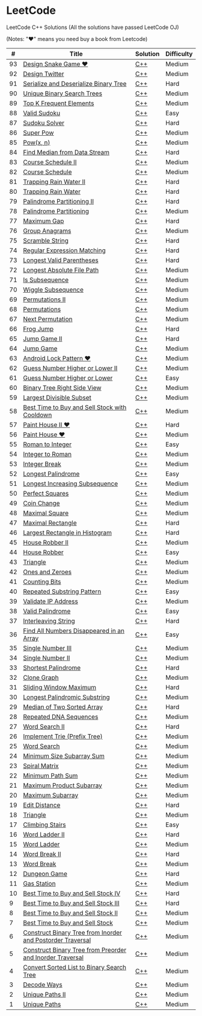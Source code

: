 LeetCode
========

LeetCode C++ Solutions (All the solutions have passed LeetCode OJ)

(Notes: "&hearts;" means you need buy a book from Leetcode)

| # | Title | Solution | Difficulty |
|---| ----- | -------- | ---------- |
|93|[Design Snake Game &hearts;](http://www.cnblogs.com/grandyang/p/5558033.html)| [C++](./src/Design%20Snake%20Game/Design%20Snake%20Game.cpp) |Medium|
|92|[Design Twitter](https://leetcode.com/problems/design-twitter/)| [C++](./src/Design%20Twitter/Design%20Twitter.cpp) |Medium|
|91|[Serialize and Deserialize Binary Tree](https://leetcode.com/problems/serialize-and-deserialize-binary-tree/)| [C++](./src/Serialize%20and%20Deserialize%20Binary%20Tree/Serialize%20and%20Deserialize%20Binary%20Tree.cpp) |Hard|
|90|[Unique Binary Search Trees](https://leetcode.com/problems/unique-binary-search-trees/)| [C++](./src/Unique%20Binary%20Search%20Trees/Unique%20Binary%20Search%20Trees.cpp) |Medium|
|89|[Top K Frequent Elements](https://leetcode.com/problems/top-k-frequent-elements/)| [C++](./src/Top%20K%20Frequent%20Elements/Top%20K%20Frequent%20Elements.cpp) |Medium|
|88|[Valid Sudoku](https://leetcode.com/problems/valid-sudoku/)| [C++](./src/Valid%20Sudoku/Valid%20Sudoku.cpp) |Easy|
|87|[Sudoku Solver](https://leetcode.com/problems/sudoku-solver/)| [C++](./src/Sudoku%20Solver/Sudoku%20Solver.cpp) |Hard|
|86|[Super Pow](https://leetcode.com/problems/super-pow/)| [C++](./src/Super%20Pow/Super%20Pow.cpp) |Medium|
|85|[Pow(x, n)](https://leetcode.com/problems/powx-n/)| [C++](./src/Pow(x%2C%20n)/Pow(x%2C%20n).cpp) |Medium|
|84|[Find Median from Data Stream](https://leetcode.com/problems/find-median-from-data-stream/)| [C++](./src/Find%20Median%20from%20Data%20Stream/Find%20Median%20from%20Data%20Stream.cpp) |Hard|
|83|[Course Schedule II](https://leetcode.com/problems/course-schedule-ii/)| [C++](./src/Course%20Schedule%20II/Course%20Schedule%20II.cpp) |Medium|
|82|[Course Schedule](https://leetcode.com/problems/course-schedule/)| [C++](./src/Course%20Schedule/Course%20Schedule.cpp) |Medium|
|81|[Trapping Rain Water II](https://leetcode.com/problems/trapping-rain-water-ii/)| [C++](./src/Trapping%20Rain%20Water%20II/Trapping%20Rain%20Water%20II.cpp) |Hard|
|80|[Trapping Rain Water](https://leetcode.com/problems/trapping-rain-water/)| [C++](./src/Trapping%20Rain%20Water/Trapping%20Rain%20Water.cpp) |Hard|
|79|[Palindrome Partitioning II](https://leetcode.com/problems/palindrome-partitioning-ii/)| [C++](./src/Palindrome%20Partitioning%20II/Palindrome%20Partitioning%20II.cpp) |Hard|
|78|[Palindrome Partitioning](https://leetcode.com/problems/palindrome-partitioning/)| [C++](./src/Palindrome%20Partitioning/Palindrome%20Partitioning.cpp) |Medium|
|77|[Maximum Gap](https://leetcode.com/problems/maximum-gap/)| [C++](./src/Maximum%20Gap/Maximum%20Gap.cpp) |Hard|
|76|[Group Anagrams](https://leetcode.com/problems/anagrams/)| [C++](./src/Group%20Anagrams/Group%20Anagrams.cpp) |Medium|
|75|[Scramble String](https://leetcode.com/problems/scramble-string/)| [C++](./src/Scramble%20String/Scramble%20String.cpp) |Hard|
|74|[Regular Expression Matching](https://leetcode.com/problems/regular-expression-matching/)| [C++](./src/Regular%20Expression%20Matching/Regular%20Expression%20Matching.cpp) |Hard|
|73|[Longest Valid Parentheses](https://leetcode.com/problems/longest-valid-parentheses/)| [C++](./src/Longest%20Valid%20Parentheses/Longest%20Valid%20Parentheses.cpp) |Hard|
|72|[Longest Absolute File Path](https://leetcode.com/problems/longest-absolute-file-path/)| [C++](./src/Longest%20Absolute%20File%20Path/Longest%20Absolute%20File%20Path.cpp) |Medium|
|71|[Is Subsequence](https://leetcode.com/problems/is-subsequence/)| [C++](./src/Is%20Subsequence/Is%20Subsequence.cpp) |Medium|
|70|[Wiggle Subsequence](https://leetcode.com/problems/wiggle-subsequence/)| [C++](./src/Wiggle%20Subsequence/Wiggle%20Subsequence.cpp) |Medium|
|69|[Permutations II](https://leetcode.com/problems/permutations-ii/)| [C++](./src/Permutations%20II/Permutations%20II.cpp) |Medium|
|68|[Permutations](https://leetcode.com/problems/permutations/)| [C++](./src/Permutations/Permutations.cpp) |Medium|
|67|[Next Permutation](https://leetcode.com/problems/next-permutation/)| [C++](./src/Next%20Permutation/Next%20Permutation.cpp) |Medium|
|66|[Frog Jump](https://leetcode.com/problems/frog-jump/)| [C++](./src/Frog%20Jump/Frog%20Jump.cpp) |Hard|
|65|[Jump Game II](https://leetcode.com/problems/jump-game-ii/)| [C++](./src/Jump%20Game%20II/Jump%20Game%20II.cpp) |Hard|
|64|[Jump Game](https://leetcode.com/problems/jump-game/)| [C++](./src/Jump%20Game/Jump%20Game.cpp) |Medium|
|63|[Android Lock Pattern &hearts;](http://www.cnblogs.com/grandyang/p/5541012.html)| [C++](./src/Android%20Lock%20Pattern/Android%20Lock%20Pattern.cpp) |Medium|
|62|[Guess Number Higher or Lower II](https://leetcode.com/problems/guess-number-higher-or-lower-ii/)| [C++](./src/Guess%20Number%20Higher%20or%20Lower%20II/Guess%20Number%20Higher%20or%20Lower%20II.cpp) |Medium|
|61|[Guess Number Higher or Lower](https://leetcode.com/problems/guess-number-higher-or-lower/)| [C++](./src/Guess%20Number%20Higher%20or%20Lower/Guess%20Number%20Higher%20or%20Lower.cpp) |Easy|
|60|[Binary Tree Right Side View](https://leetcode.com/problems/binary-tree-right-side-view/)| [C++](./src/Binary%20Tree%20Right%20Side%20View/Binary%20Tree%20Right%20Side%20View.cpp) |Medium|
|59|[Largest Divisible Subset](https://leetcode.com/problems/largest-divisible-subset/)| [C++](./src/Largest%20Divisible%20Subset/Largest%20Divisible%20Subset.cpp) |Medium|
|58|[Best Time to Buy and Sell Stock with Cooldown](https://leetcode.com/problems/best-time-to-buy-and-sell-stock-with-cooldown/)| [C++](./src/Best%20Time%20to%20Buy%20and%20Sell%20Stock%20with%20Cooldown/Best%20Time%20to%20Buy%20and%20Sell%20Stock%20with%20Cooldown.cpp) |Medium|
|57|[Paint House II &hearts;](http://buttercola.blogspot.com/2015/09/leetcode-paint-house-ii.html)| [C++](./src/Paint%20House%20II/Paint%20House%20II.cpp) |Hard|
|56|[Paint House &hearts;](http://tiancao.me/Leetcode-Unlocked/LeetCode%20Locked/c1.15.html)| [C++](./src/Paint%20House/Paint%20House.cpp) |Medium|
|55|[Roman to Integer](https://leetcode.com/problems/roman-to-integer/)| [C++](./src/Roman%20to%20Integer/Roman%20to%20Integer.cpp) |Easy|
|54|[Integer to Roman](https://leetcode.com/problems/integer-to-roman/)| [C++](./src/Integer%20to%20Roman/Integer%20to%20Roman.cpp) |Medium|
|53|[Integer Break](https://leetcode.com/problems/integer-break/)| [C++](./src/Integer%20Break/Integer%20Break.cpp) |Medium|
|52|[Longest Palindrome](https://leetcode.com/problems/longest-palindrome/)| [C++](./src/Longest%20Palindrome/Longest%20Palindrome.cpp) |Easy|
|51|[Longest Increasing Subsequence](https://leetcode.com/problems/longest-increasing-subsequence/)| [C++](./src/Longest%20Increasing%20Subsequence/Longest%20Increasing%20Subsequence.cpp) |Medium|
|50|[Perfect Squares](https://leetcode.com/problems/perfect-squares/)| [C++](./src/Perfect%20Squares/Perfect%20Squares.cpp) |Medium|
|49|[Coin Change](https://leetcode.com/problems/coin-change/)| [C++](./src/Coin%20Change/Coin%20Change.cpp) |Medium|
|48|[Maximal Square](https://leetcode.com/problems/maximal-square/)| [C++](./src/Maximal%20Square/Maximal%20Square.cpp) |Medium|
|47|[Maximal Rectangle](https://leetcode.com/problems/maximal-rectangle/)| [C++](./src/Maximal%20Rectangle/Maximal%20Rectangle.cpp) |Hard|
|46|[Largest Rectangle in Histogram](https://leetcode.com/problems/largest-rectangle-in-histogram/)| [C++](./src/Largest%20Rectangle%20in%20Histogram/Largest%20Rectangle%20in%20Histogram.cpp) |Hard|
|45|[House Robber II](https://leetcode.com/problems/house-robber-ii/)| [C++](./src/House%20Robber%20II/House%20Robber%20II.cpp) |Medium|
|44|[House Robber](https://leetcode.com/problems/house-robber/)| [C++](./src/House%20Robber/House%20Robber.cpp) |Easy|
|43|[Triangle](https://leetcode.com/problems/triangle/)| [C++](./src/Triangle/Triangle.cpp) |Medium|
|42|[Ones and Zeroes](https://leetcode.com/problems/ones-and-zeroes/)| [C++](./src/Ones%20and%20Zeroes/Ones%20and%20Zeroes.cpp) |Medium|
|41|[Counting Bits](https://leetcode.com/problems/counting-bits/)| [C++](./src/Counting%20Bits/Counting%20Bits.cpp) |Medium|
|40|[Repeated Substring Pattern](https://leetcode.com/problems/repeated-substring-pattern/)| [C++](./src/Repeated%20Substring%20Pattern/Repeated%20Substring%20Pattern.cpp) |Easy|
|39|[Validate IP Address](https://leetcode.com/problems/validate-ip-address/)| [C++](./src/Validate%20IP%20Address/Validate%20IP%20Address.cpp) |Medium|
|38|[Valid Palindrome](https://leetcode.com/problems/valid-palindrome/)| [C++](./src/Valid%20Palindrome/Valid%20Palindrome.cpp) |Easy|
|37|[Interleaving String](https://leetcode.com/problems/interleaving-string/)| [C++](./src/Interleaving%20String/Interleaving%20String.cpp) |Hard|
|36|[Find All Numbers Disappeared in an Array](https://leetcode.com/problems/find-all-numbers-disappeared-in-an-array/)| [C++](./src/Find%20All%20Numbers%20Disappeared%20in%20an%20Array/Find%20All%20Numbers%20Disappeared%20in%20an%20Array.cpp) |Easy|
|35|[Single Number III](https://leetcode.com/problems/single-number-iii/)| [C++](./src/Single%20Number%20III/Single%20Number%20III.cpp) |Medium|
|34|[Single Number II](https://leetcode.com/problems/single-number-ii/)| [C++](./src/Single%20Number%20II/Single%20Number%20II.cpp) |Medium|
|33|[Shortest Palindrome](https://leetcode.com/problems/shortest-palindrome/)| [C++](./src/Shortest%20Palindrome/Shortest%20Palindrome.cpp) |Hard|
|32|[Clone Graph](https://leetcode.com/problems/clone-graph/)| [C++](./src/Clone%20Graph/Clone%20Graph.cpp) |Medium|
|31|[Sliding Window Maximum](https://leetcode.com/problems/sliding-window-maximum/)| [C++](./src/Sliding%20Window%20Maximum/Sliding%20Window%20Maximum.cpp) |Hard|
|30|[Longest Palindromic Substring](https://leetcode.com/problems/longest-palindromic-substring/)| [C++](./src/Longest-Palindromic-Substring/Longest_Palindromic_Substring.cpp)|Medium|
|29|[Median of Two Sorted Array](https://leetcode.com/problems/median-of-two-sorted-arrays/)| [C++](./src/Median-2-Sorted-Array/Median%20Sorted%20Array.cpp)|Hard|
|28|[Repeated DNA Sequences](https://leetcode.com/problems/repeated-dna-sequences/)| [C++](./src/Repeated-DNA-Sequences/Repeated%20DNA%20Sequences.cpp)|Medium|
|27|[Word Search II](https://leetcode.com/problems/word-search-ii/)| [C++](./src/Word-Search-II/Word%20Search%20II.cpp)|Hard|
|26|[Implement Trie (Prefix Tree)](https://leetcode.com/problems/implement-trie-prefix-tree/)| [C++](./src/Implement-Trie-Prefix-Tree/Implement%20Trie%20(Prefix%20Tree).cpp)|Medium|
|25|[Word Search](https://leetcode.com/problems/word-search/)| [C++](./src/Word-Search/Word%20Search.cpp)|Medium|
|24|[Minimum Size Subarray Sum](https://leetcode.com/problems/minimum-size-subarray-sum/)| [C++](./src/Minimum-Size-Subarray-Sum/Minimum%20Size%20Subarray%20Sum.cpp)|Medium|
|23|[Spiral Matrix](https://leetcode.com/problems/spiral-matrix/)| [C++](./src/Spiral-Matrix/Spiral%20Matrix.cpp)|Medium|
|22|[Minimum Path Sum](https://oj.leetcode.com/problems/minimum-path-sum/)| [C++](./src/Minimum-Path-Sum/Minimum%20Path%20Sum.cpp)|Medium|
|21|[Maximum Product Subarray](https://oj.leetcode.com/problems/maximum-product-subarray/)| [C++](./src/Maximum-Product-Subarray/Maximum%20Product%20Subarray.cpp)|Medium|
|20|[Maximum Subarray](https://oj.leetcode.com/problems/maximum-subarray/)| [C++](./src/Maximum-Subarray/Maximum%20Subarray.cpp)|Medium|
|19|[Edit Distance](https://oj.leetcode.com/problems/edit-distance/)| [C++](./src/Edit-Distance/Edit%20Distance.cpp)|Hard|
|18|[Triangle](https://oj.leetcode.com/problems/triangle/)| [C++](./src/Triangle/Triangle.cpp)|Medium|
|17|[Climbing Stairs](https://oj.leetcode.com/problems/climbing-stairs/)| [C++](./src/Climbing-Stairs/Climbing%20Stairs.cpp)|Easy|
|16|[Word Ladder II](https://oj.leetcode.com/problems/word-ladder-ii/)| [C++](./src/Word-Ladder-II/Word%20Ladder%20II.cpp)|Hard|
|15|[Word Ladder](https://oj.leetcode.com/problems/word-ladder/)| [C++](./src/Word-Ladder/Word%20Ladder.cpp)|Medium|
|14|[Word Break II](https://oj.leetcode.com/problems/word-break-ii/)| [C++](./src/Word-Break-II/Word%20Break%20II.cpp)|Hard|
|13|[Word Break](https://oj.leetcode.com/problems/word-break/)| [C++](./src/Word-Break/Word%20Break.cpp)|Medium|
|12|[Dungeon Game](https://oj.leetcode.com/problems/dungeon-game/) | [C++](./src/Dungeon-Game/Dungeon%20Game.cpp)|Hard|
|11|[Gas Station](https://oj.leetcode.com/problems/gas-station/)| [C++](./src/Gas-Station/Gas%20Station.cpp)|Medium|
|10|[Best Time to Buy and Sell Stock IV](https://oj.leetcode.com/problems/best-time-to-buy-and-sell-stock-iv/)| [C++](./src/Best-Time-to-Buy-and-Sell-Stock-IV/Best%20Time%20to%20Buy%20and%20Sell%20Stock%20IV.cpp)|Hard|
|9|[Best Time to Buy and Sell Stock III](https://oj.leetcode.com/problems/best-time-to-buy-and-sell-stock-iii/)| [C++](./src/Best-Time-to-Buy-and-Sell-Stock-III/Best%20Time%20to%20Buy%20and%20Sell%20Stock%20III.cpp)|Hard|
|8|[Best Time to Buy and Sell Stock II](https://oj.leetcode.com/problems/best-time-to-buy-and-sell-stock-ii/)| [C++](./src/Best-Time-to-Buy-and-Sell-Stock-II/Best%20Time%20to%20Buy%20and%20Sell%20Stock%20II.cpp)|Medium|
|7|[Best Time to Buy and Sell Stock](https://oj.leetcode.com/problems/best-time-to-buy-and-sell-stock/)| [C++](./src/Best-Time-to-Buy-and-Sell-Stock/Best%20Time%20to%20Buy%20and%20Sell%20Stock.cpp)|Medium|
|6|[Construct Binary Tree from Inorder and Postorder Traversal](https://oj.leetcode.com/problems/construct-binary-tree-from-inorder-and-postorder-traversal/)| [C++](./src/Construct-Binary-Tree-from-Inorder-and-Postorder-Traversal/Construct%20Binary%20Tree%20from%20Inorder%20and%20Postorder%20Traversal.cpp)|Medium|
|5|[Construct Binary Tree from Preorder and Inorder Traversal](https://oj.leetcode.com/problems/construct-binary-tree-from-preorder-and-inorder-traversal/)| [C++](./src/Construct-Binary-Tree-from-Preorder-and-Inorder-Traversal/Construct-Binary-Tree-from-Preorder-and-Inorder-Traversal.cpp)|Medium|
|4|[Convert Sorted List to Binary Search Tree](https://oj.leetcode.com/problems/convert-sorted-list-to-binary-search-tree/)| [C++](./src/Convert-Sorted-List-to-Binary-Search-Tree/Create%20Convert%20Sorted%20List%20to%20Binary%20Search%20Tree.cpp)|Medium|
|3|[Decode Ways](https://oj.leetcode.com/problems/decode-ways/)| [C++](./src/Decode-Ways/DecodeWays.cpp)|Medium|
|2|[Unique Paths II](https://oj.leetcode.com/problems/unique-paths-ii/)| [C++](./src/Unique-Paths-II/Unique_Paths_II.cpp)|Medium|
|1|[Unique Paths](https://oj.leetcode.com/problems/unique-paths/)| [C++](./src/Unique-Paths/Unique%20Paths.cpp)|Medium|


